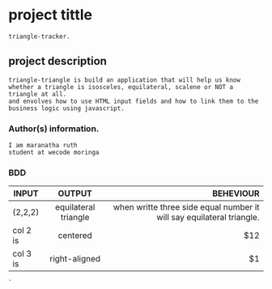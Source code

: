  # project tittle
 ```
 triangle-tracker.
 ```
## project description
```
triangle-triangle is build an application that will help us know whether a triangle is isosceles, equilateral, scalene or NOT a triangle at all.
and envolves how to use HTML input fields and how to link them to the business logic using javascript.
```

### Author(s) information.
```
I am maranatha ruth
student at wecode moringa
```
### BDD

| INPUT   |    OUTPUT     |  BEHEVIOUR |
|----------|:-------------:|------:     |
| (2,2,2) |  equilateral triangle | when writte three side equal number it will say equilateral triangle.     |
| col 2 is |    centered   |   $12      |
| col 3 is | right-aligned |    $1      |
    `


